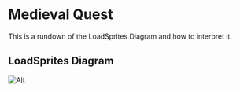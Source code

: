 # Medieval Quest

This is a rundown of the LoadSprites Diagram and how to interpret it.

## LoadSprites Diagram
![Alt](LoadSprites_Flow_Diagram_1.png "Overall Flow Diagram")

